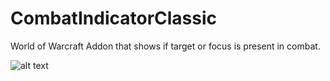 # CombatIndicatorClassic
World of Warcraft Addon that shows if target or focus is present in combat.



![alt text](https://i.imgur.com/F28Rtiq.png)
